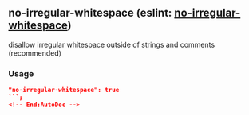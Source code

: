 <!-- Start:AutoDoc:: Modify `src/readme/rules.ts` and run `gulp readme` to update block -->
## no-irregular-whitespace (eslint: [no-irregular-whitespace](http://eslint.org/docs/rules/no-irregular-whitespace))

disallow irregular whitespace outside of strings and comments (recommended)

### Usage

```json
"no-irregular-whitespace": true
```;
<!-- End:AutoDoc -->
